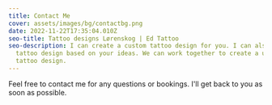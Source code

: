 ```yaml
---
title: Contact Me
cover: assets/images/bg/contactbg.png
date: 2022-11-22T17:35:04.010Z
seo-title: Tattoo designs Lørenskog | Ed Tattoo
seo-description: I can create a custom tattoo design for you. I can also make a
  tattoo design based on your ideas. We can work together to create a unique
  tattoo design.
---
```

Feel free to contact me for any questions or bookings. I'll get back to you as soon as possible.